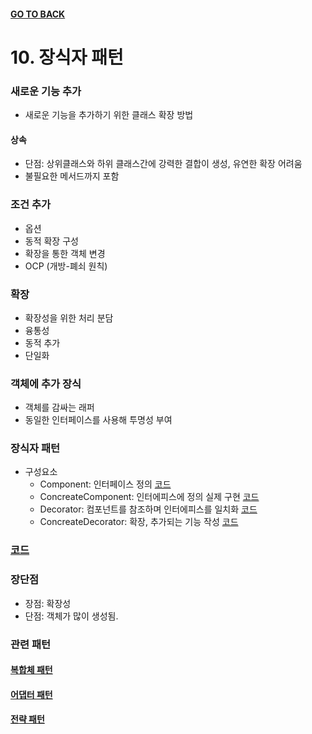 #### [GO TO BACK](../README.md)

# 10. 장식자 패턴
### 새로운 기능 추가
- 새로운 기능을 추가하기 위한 클래스 확장 방법
#### 상속
- 단점: 상위클래스와 하위 클래스간에 강력한 결합이 생성, 유연한 확장 어려움
- 불필요한 메서드까지 포함

### 조건 추가
- 옵션
- 동적 확장 구성
- 확장을 통한 객체 변경
- OCP (개방-폐쇠 원칙)

### 확장
- 확장성을 위한 처리 분담
- 융통성
- 동적 추가
- 단일화

### 객체에 추가 장식
- 객체를 감싸는 래퍼
- 동일한 인터페이스를 사용해 투명성 부여

### 장식자 패턴
- 구성요소
    - Component: 인터페이스 정의 [코드](./Component.java)
    - ConcreateComponent: 인터에피스에 정의 실제 구현 [코드](./Product1.java)
    - Decorator: 컴포넌트를 참조하며 인터에피스를 일치화 [코드](./Decorate.java)
    - ConcreateDecorator: 확장, 추가되는 기능 작성 [코드](./I7.java)
    
### [코드](./Main.java)

### 장단점
- 장점: 확장성
- 단점: 객체가 많이 생성됨.

### 관련 패턴
#### [복합체 패턴](../chapter9/README.md)
#### [어댑터 패턴](../chapter7/README.md)
#### [전략 패턴](../chapter23/README.md)
